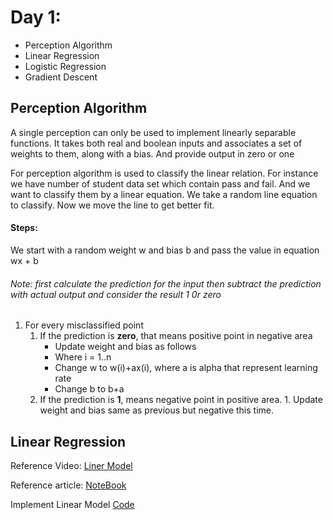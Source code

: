 # Day 1:
- Perception Algorithm
- Linear Regression
- Logistic Regression
- Gradient Descent

## Perception Algorithm

A single perception can only be used to implement linearly separable functions. It takes both real and boolean inputs and associates a set of weights to them, along with a bias. And provide output in zero or one

For perception algorithm is used to classify the linear relation.
For instance we have number of student data set which contain pass and fail. And we want to classify them by a linear equation.
We take a random line equation to classify. Now we move the line to get better fit.

#### Steps:
We start with a random weight w and bias b and pass the value in equation wx + b
###### Note: first calculate the prediction for the input then subtract the prediction with actual output and consider the result 1 0r zero
1. For every misclassified point
    1. If the prediction is **zero**, that means positive point in negative area
        - Update weight and bias as follows
        - Where i = 1..n
        - Change w to w(i)+ax(i), where a is alpha that represent learning rate
        - Change b to b+a
    2. If the prediction is **1**, means negative point in positive area. 1.
   Update weight and bias same as previous but negative this time.
   
## Linear Regression

Reference Video: 
[Liner Model](https://www.youtube.com/watch?v=l-Fe9Ekxxj4)

Reference article:
[NoteBook](https://towardsdatascience.com/introduction-to-machine-learning-algorithms-linear-regression-14c4e325882a)

Implement Linear Model [Code](/src/day1/LinearModel.ipnyb)